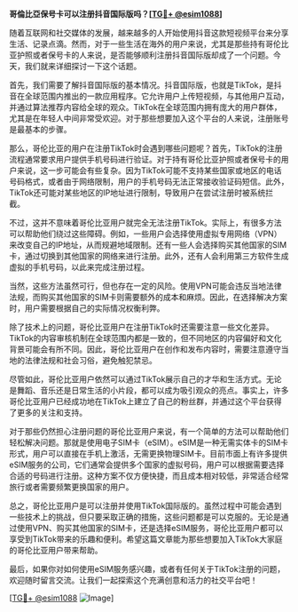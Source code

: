 **哥倫比亞保号卡可以注册抖音国际版吗？[[TG💪+ @esim1088](https://t.me/s/esim1088)]**

随着互联网和社交媒体的发展，越来越多的人开始使用抖音这款短视频平台来分享生活、记录点滴。然而，对于一些生活在海外的用户来说，尤其是那些持有哥伦比亚护照或者保号卡的人来说，是否能够顺利注册抖音国际版却成了一个问题。今天，我们就来详细探讨一下这个话题。

首先，我们需要了解抖音国际版的基本情况。抖音国际版，也就是TikTok，是抖音在全球范围内推出的一款应用程序。它允许用户上传短视频，与其他用户互动，并通过算法推荐内容给全球的观众。TikTok在全球范围内拥有庞大的用户群体，尤其是在年轻人中间非常受欢迎。对于那些想要加入这个平台的人来说，注册账号是最基本的步骤。

那么，哥伦比亚的用户在注册TikTok时会遇到哪些问题呢？首先，TikTok的注册流程通常要求用户提供手机号码进行验证。对于持有哥伦比亚护照或者保号卡的用户来说，这一步可能会有些复杂。因为TikTok可能不支持某些国家或地区的电话号码格式，或者由于网络限制，用户的手机号码无法正常接收验证码短信。此外，TikTok还可能对某些地区的IP地址进行限制，导致用户在尝试注册时被系统拦截。

不过，这并不意味着哥伦比亚用户就完全无法注册TikTok。实际上，有很多方法可以帮助他们绕过这些障碍。例如，一些用户会选择使用虚拟专用网络（VPN）来改变自己的IP地址，从而规避地域限制。还有一些人会选择购买其他国家的SIM卡，通过切换到其他国家的网络来进行注册。此外，还有人会利用第三方软件生成虚拟的手机号码，以此来完成注册过程。

当然，这些方法虽然可行，但也存在一定的风险。使用VPN可能会违反当地法律法规，而购买其他国家的SIM卡则需要额外的成本和麻烦。因此，在选择解决方案时，用户需要根据自己的实际情况权衡利弊。

除了技术上的问题，哥伦比亚用户在注册TikTok时还需要注意一些文化差异。TikTok的内容审核机制在全球范围内都是一致的，但不同地区的内容偏好和文化背景可能会有所不同。因此，哥伦比亚用户在创作和发布内容时，需要注意遵守当地的法律法规和社会习俗，避免触犯禁忌。

尽管如此，哥伦比亚用户依然可以通过TikTok展示自己的才华和生活方式。无论是舞蹈、音乐还是日常生活的小片段，都可以成为吸引观众的亮点。事实上，许多哥伦比亚用户已经成功地在TikTok上建立了自己的粉丝群，并通过这个平台获得了更多的关注和支持。

对于那些仍然担心注册问题的哥伦比亚用户来说，有一个简单的方法可以帮助他们轻松解决问题。那就是使用电子SIM卡（eSIM）。eSIM是一种无需实体卡的SIM卡形式，用户可以直接在手机上激活，无需更换物理SIM卡。目前市面上有许多提供eSIM服务的公司，它们通常会提供多个国家的虚拟号码，用户可以根据需要选择合适的号码进行注册。这种方案不仅方便快捷，而且成本相对较低，非常适合经常旅行或者需要频繁更换国家的用户。

总之，哥伦比亚用户是可以注册并使用TikTok国际版的。虽然过程中可能会遇到一些技术上的挑战，但只要采取正确的措施，这些问题都是可以克服的。无论是通过使用VPN、购买其他国家的SIM卡，还是选择eSIM服务，哥伦比亚用户都可以享受到TikTok带来的乐趣和便利。希望这篇文章能为那些想要加入TikTok大家庭的哥伦比亚用户带来帮助。

最后，如果你对如何使用eSIM服务感兴趣，或者有任何关于TikTok注册的问题，欢迎随时留言交流。让我们一起探索这个充满创意和活力的社交平台吧！

[[TG💪+ @esim1088](https://t.me/s/esim1088) ![Image](https://i.postimg.cc/4NQfJmqS/Snipaste-2025-05-13-00-14-12.png)]